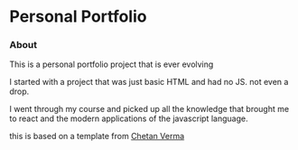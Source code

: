 # Personal Portfolio

### About

This is a personal portfolio project that is ever evolving

I started with a project that was just basic HTML and had no JS. not even a drop.

I went through my course and picked up all the knowledge that brought me to react and the modern applications of the javascript language.

this is based on a template from [Chetan Verma](https://chetanverma.com/)